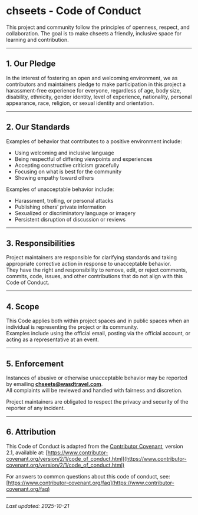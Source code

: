 # chseets - Code of Conduct

This project and community follow the principles of openness, respect, and
collaboration. The goal is to make chseets a friendly, inclusive space for
learning and contribution.

---

## 1. Our Pledge

In the interest of fostering an open and welcoming environment, we as
contributors and maintainers pledge to make participation in this project
a harassment-free experience for everyone, regardless of age, body size,
disability, ethnicity, gender identity, level of experience, nationality,
personal appearance, race, religion, or sexual identity and orientation.

---

## 2. Our Standards

Examples of behavior that contributes to a positive environment include:

- Using welcoming and inclusive language  
- Being respectful of differing viewpoints and experiences  
- Accepting constructive criticism gracefully  
- Focusing on what is best for the community  
- Showing empathy toward others

Examples of unacceptable behavior include:

- Harassment, trolling, or personal attacks  
- Publishing others’ private information  
- Sexualized or discriminatory language or imagery  
- Persistent disruption of discussion or reviews

---

## 3. Responsibilities

Project maintainers are responsible for clarifying standards and taking
appropriate corrective action in response to unacceptable behavior.  
They have the right and responsibility to remove, edit, or reject comments,
commits, code, issues, and other contributions that do not align with this
Code of Conduct.

---

## 4. Scope

This Code applies both within project spaces and in public spaces when an
individual is representing the project or its community.  
Examples include using the official email, posting via the official account, or
acting as a representative at an event.

---

## 5. Enforcement

Instances of abusive or otherwise unacceptable behavior may be reported by
emailing **[chseets@wasdtravel.com](mailto:chseets@wasdtravel.com)**.  
All complaints will be reviewed and handled with fairness and discretion.

Project maintainers are obligated to respect the privacy and security of the
reporter of any incident.

---

## 6. Attribution

This Code of Conduct is adapted from the [Contributor Covenant][homepage],
version 2.1, available at:
[https://www.contributor-covenant.org/version/2/1/code_of_conduct.html](https://www.contributor-covenant.org/version/2/1/code_of_conduct.html)

For answers to common questions about this code of conduct, see:
[https://www.contributor-covenant.org/faq](https://www.contributor-covenant.org/faq)

[homepage]: [https://www.contributor-covenant.org](https://www.contributor-covenant.org)

---

_Last updated: 2025-10-21_
